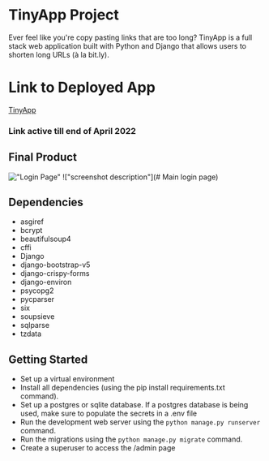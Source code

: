 # TinyApp Project

Ever feel like you're copy pasting links that are too long? TinyApp is a full stack web application built with Python and Django that allows users to shorten long URLs (à la bit.ly).

# Link to Deployed App

[TinyApp](http://shrikarK.pythonanywhere.com)
### Link active till end of April 2022 ###

## Final Product

!["Login Page"](https://github.com/ShrikarKhare/TinyApp/Images/LandingPage.JPG)
!["screenshot description"](# Main login page)

## Dependencies

- asgiref
- bcrypt
- beautifulsoup4
- cffi
- Django
- django-bootstrap-v5
- django-crispy-forms
- django-environ
- psycopg2
- pycparser
- six
- soupsieve
- sqlparse
- tzdata


## Getting Started

- Set up a virtual environment
- Install all dependencies (using the pip install requirements.txt command).
- Set up a postgres or sqlite database.  If a postgres database is being used, make sure to populate the secrets in a .env file
- Run the development web server using the `python manage.py runserver` command.
- Run the migrations using the `python manage.py migrate` command.
- Create a superuser to access the /admin page